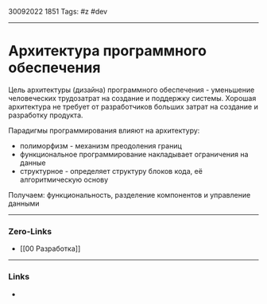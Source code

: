 30092022 1851
Tags: #z #dev

---
# Архитектура программного обеспечения 

Цель архитектуры (дизайна) программного обеспечения - уменьшение человеческих трудозатрат на создание и поддержку системы. Хорошая архитектура не требует от разработчиков больших затрат на создание и разработку продукта.

Парадигмы программирования влияют на архитектуру:
- полиморфизм - механизм преодоления границ
- функциональное программирование накладывает ограничения на данные
- структурное - определяет структуру блоков кода, её алгоритмическую основу

Получаем: функциональность, разделение компонентов и управление данными

---
### Zero-Links
- [[00 Разработка]]

---
### Links
- 